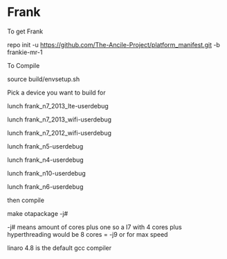 Frank
=================
To get Frank

repo init -u https://github.com/The-Ancile-Project/platform_manifest.git -b frankie-mr-1

To Compile

source build/envsetup.sh

Pick a device you want to build for

lunch frank_n7_2013_lte-userdebug

lunch frank_n7_2013_wifi-userdebug

lunch frank_n7_2012_wifi-userdebug

lunch frank_n5-userdebug

lunch frank_n4-userdebug

lunch frank_n10-userdebug

lunch frank_n6-userdebug

then compile

make otapackage -j#

-j# means amount of cores plus one so a I7 with 4 cores plus hyperthreading would be 8 cores = -j9
or for max speed

linaro 4.8 is the default gcc compiler 


